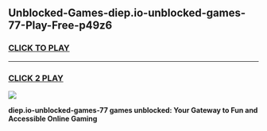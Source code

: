 
## Unblocked-Games-diep.io-unblocked-games-77-Play-Free-p49z6
<h3>
<a href="https://premium76.site?title=diep.io-unblocked-games-77&ref=17A">CLICK TO PLAY</a></h3>
<hr>

<h3>
<a href="https://premium76.site?title=diep.io-unblocked-games-77&ref=17A">CLICK 2 PLAY</a>
  
</h3>

<a href="https://premium76.site?title=diep.io-unblocked-games-77&ref=17A"><img src="https://clearcache.store/games.png"></a>


**diep.io-unblocked-games-77 games unblocked: Your Gateway to Fun and Accessible Online Gaming**
